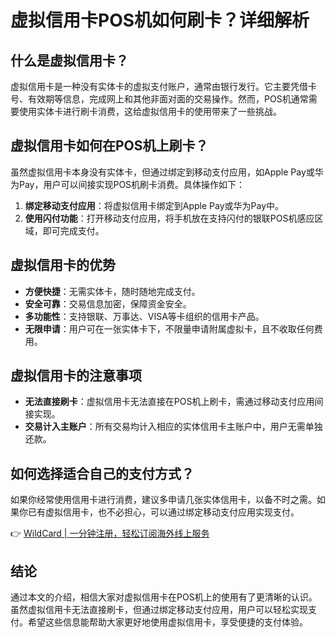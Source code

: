 # 虚拟信用卡POS机如何刷卡？详细解析

## 什么是虚拟信用卡？

虚拟信用卡是一种没有实体卡的虚拟支付账户，通常由银行发行。它主要凭借卡号、有效期等信息，完成网上和其他非面对面的交易操作。然而，POS机通常需要使用实体卡进行刷卡消费，这给虚拟信用卡的使用带来了一些挑战。

## 虚拟信用卡如何在POS机上刷卡？

虽然虚拟信用卡本身没有实体卡，但通过绑定到移动支付应用，如Apple Pay或华为Pay，用户可以间接实现POS机刷卡消费。具体操作如下：

1. **绑定移动支付应用**：将虚拟信用卡绑定到Apple Pay或华为Pay中。
2. **使用闪付功能**：打开移动支付应用，将手机放在支持闪付的银联POS机感应区域，即可完成支付。

## 虚拟信用卡的优势

- **方便快捷**：无需实体卡，随时随地完成支付。
- **安全可靠**：交易信息加密，保障资金安全。
- **多功能性**：支持银联、万事达、VISA等卡组织的信用卡产品。
- **无限申请**：用户可在一张实体卡下，不限量申请附属虚拟卡，且不收取任何费用。

## 虚拟信用卡的注意事项

- **无法直接刷卡**：虚拟信用卡无法直接在POS机上刷卡，需通过移动支付应用间接实现。
- **交易计入主账户**：所有交易均计入相应的实体信用卡主账户中，用户无需单独还款。

## 如何选择适合自己的支付方式？

如果你经常使用信用卡进行消费，建议多申请几张实体信用卡，以备不时之需。如果你已有虚拟信用卡，也不必担心，可以通过绑定移动支付应用实现支付。

👉 [WildCard | 一分钟注册，轻松订阅海外线上服务](https://bbtdd.com/WildCard)

## 结论

通过本文的介绍，相信大家对虚拟信用卡在POS机上的使用有了更清晰的认识。虽然虚拟信用卡无法直接刷卡，但通过绑定移动支付应用，用户可以轻松实现支付。希望这些信息能帮助大家更好地使用虚拟信用卡，享受便捷的支付体验。